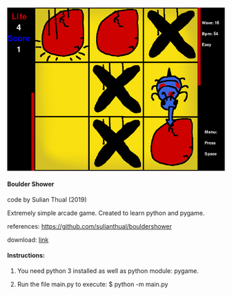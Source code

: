 
![alt text](screenshot.png?raw=true "Screenshot")

<h4>Boulder Shower</h4>

code by Sulian Thual (2019)

Extremely simple arcade game. Created to learn python and pygame.

references: https://github.com/sulianthual/bouldershower

download: [link](https://github.com/sulianthual/bouldershower/archive/main.zip)

<h4>Instructions: </h4>

1) You need python 3 installed as well as python module: pygame. 


2) Run the file main.py to execute: $ python -m main.py




